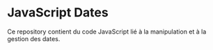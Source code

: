 # JavaScript Dates
Ce repository contient du code JavaScript lié à la manipulation et à la gestion des dates.


